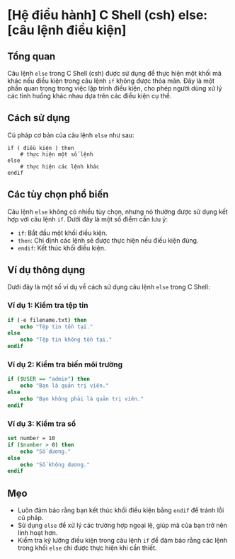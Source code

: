 # [Hệ điều hành] C Shell (csh) else: [câu lệnh điều kiện]

## Tổng quan
Câu lệnh `else` trong C Shell (csh) được sử dụng để thực hiện một khối mã khác nếu điều kiện trong câu lệnh `if` không được thỏa mãn. Đây là một phần quan trọng trong việc lập trình điều kiện, cho phép người dùng xử lý các tình huống khác nhau dựa trên các điều kiện cụ thể.

## Cách sử dụng
Cú pháp cơ bản của câu lệnh `else` như sau:

```
if ( điều kiện ) then
    # thực hiện một số lệnh
else
    # thực hiện các lệnh khác
endif
```

## Các tùy chọn phổ biến
Câu lệnh `else` không có nhiều tùy chọn, nhưng nó thường được sử dụng kết hợp với câu lệnh `if`. Dưới đây là một số điểm cần lưu ý:
- `if`: Bắt đầu một khối điều kiện.
- `then`: Chỉ định các lệnh sẽ được thực hiện nếu điều kiện đúng.
- `endif`: Kết thúc khối điều kiện.

## Ví dụ thông dụng
Dưới đây là một số ví dụ về cách sử dụng câu lệnh `else` trong C Shell:

### Ví dụ 1: Kiểm tra tệp tin
```csh
if (-e filename.txt) then
    echo "Tệp tin tồn tại."
else
    echo "Tệp tin không tồn tại."
endif
```

### Ví dụ 2: Kiểm tra biến môi trường
```csh
if ($USER == "admin") then
    echo "Bạn là quản trị viên."
else
    echo "Bạn không phải là quản trị viên."
endif
```

### Ví dụ 3: Kiểm tra số
```csh
set number = 10
if ($number > 0) then
    echo "Số dương."
else
    echo "Số không dương."
endif
```

## Mẹo
- Luôn đảm bảo rằng bạn kết thúc khối điều kiện bằng `endif` để tránh lỗi cú pháp.
- Sử dụng `else` để xử lý các trường hợp ngoại lệ, giúp mã của bạn trở nên linh hoạt hơn.
- Kiểm tra kỹ lưỡng điều kiện trong câu lệnh `if` để đảm bảo rằng các lệnh trong khối `else` chỉ được thực hiện khi cần thiết.
